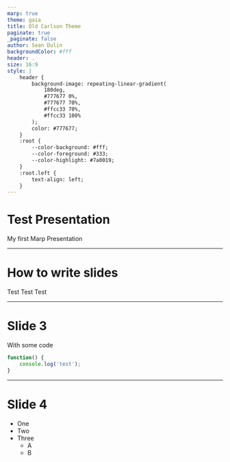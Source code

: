 ```yaml
---
marp: true
theme: gaia
title: Old Carlson Theme
paginate: true
_paginate: false
author: Sean Dulin
backgroundColor: #fff
header: .
size: 16:9
style: |
    header {
        background-image: repeating-linear-gradient(
            180deg,
            #777677 0%,
            #777677 70%,
            #ffcc33 70%,
            #ffcc33 100%
        );
        color: #777677;
    }
    :root {
        --color-background: #fff;
        --color-foreground: #333;
        --color-highlight: #7a0019;
    }
    :root.left { 
        text-align: left;
    }
---
```

<!-- _class: lead -->
<!-- _header: "" -->
<!-- _footer: "" -->
# **Test Presentation**
My first Marp Presentation

---

<!-- _class: left -->

# **How to write slides**

Test Test Test

---

# **Slide 3**

With some code
```javascript
function() { 
    console.log('test');
}
```

---

# **Slide 4**
* One
* Two
* Three
    * A
    * B